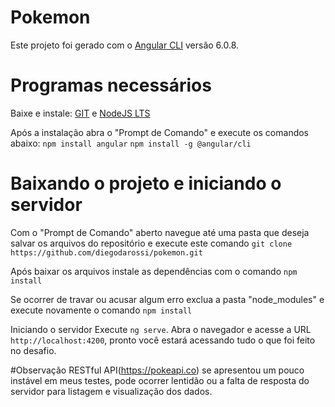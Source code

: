 # Pokemon

Este projeto foi gerado com o [Angular CLI](https://github.com/angular/angular-cli) versão 6.0.8.

# Programas necessários
Baixe e instale:
[GIT](https://git-scm.com/download/win) e 
[NodeJS LTS](https://nodejs.org/en/)

Após a instalação abra o "Prompt de Comando" e execute os comandos abaixo:
`npm install angular`
`npm install -g @angular/cli`

# Baixando o projeto e iniciando o servidor
Com o "Prompt de Comando" aberto navegue até uma pasta que deseja salvar os arquivos do repositório e execute este comando
`git clone https://github.com/diegodarossi/pokemon.git`

Após baixar os arquivos instale as dependências com o comando
`npm install`

Se ocorrer de travar ou acusar algum erro exclua a pasta "node_modules" e execute novamente o comando `npm install`

Iniciando o servidor
Execute `ng serve`. Abra o navegador e acesse a URL `http://localhost:4200`, pronto você estará acessando tudo o que foi feito no desafio.


#Observação
RESTful API(https://pokeapi.co) se apresentou um pouco instável em meus testes, pode ocorrer lentidão ou a falta de resposta do servidor para listagem e visualização dos dados.
